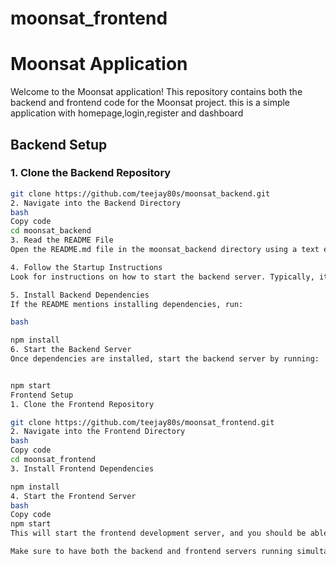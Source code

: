 # moonsat_frontend

# Moonsat Application

Welcome to the Moonsat application! This repository contains both the backend and frontend code for the Moonsat project.
this is a simple application with homepage,login,register and dashboard

## Backend Setup

### 1. Clone the Backend Repository

```bash
git clone https://github.com/teejay80s/moonsat_backend.git
2. Navigate into the Backend Directory
bash
Copy code
cd moonsat_backend
3. Read the README File
Open the README.md file in the moonsat_backend directory using a text editor or by navigating to the directory in your file explorer.

4. Follow the Startup Instructions
Look for instructions on how to start the backend server. Typically, it involves running npm install to install dependencies and then npm start to start the server.

5. Install Backend Dependencies
If the README mentions installing dependencies, run:

bash

npm install
6. Start the Backend Server
Once dependencies are installed, start the backend server by running:


npm start
Frontend Setup
1. Clone the Frontend Repository

git clone https://github.com/teejay80s/moonsat_frontend.git
2. Navigate into the Frontend Directory
bash
Copy code
cd moonsat_frontend
3. Install Frontend Dependencies

npm install
4. Start the Frontend Server
bash
Copy code
npm start
This will start the frontend development server, and you should be able to access the application in your browser at http://localhost:3000.

Make sure to have both the backend and frontend servers running simultaneously to have full functionality of the application.


